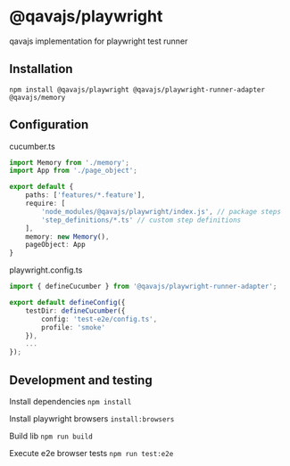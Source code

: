 # @qavajs/playwright
qavajs implementation for playwright test runner

## Installation

`npm install @qavajs/playwright @qavajs/playwright-runner-adapter @qavajs/memory`

## Configuration
cucumber.ts
```typescript
import Memory from './memory';
import App from './page_object';

export default {
    paths: ['features/*.feature'],
    require: [
        'node_modules/@qavajs/playwright/index.js', // package steps
        'step_definitions/*.ts' // custom step definitions
    ],
    memory: new Memory(),
    pageObject: App
}
```
playwright.config.ts
```typescript
import { defineCucumber } from '@qavajs/playwright-runner-adapter';

export default defineConfig({
    testDir: defineCucumber({
        config: 'test-e2e/config.ts',
        profile: 'smoke'
    }),
    ...
});
```

## Development and testing
Install dependencies
`npm install`

Install playwright browsers
`install:browsers`

Build lib
`npm run build`

Execute e2e browser tests
`npm run test:e2e`
